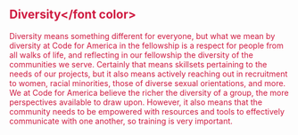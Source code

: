 ## <font color="#cf1b41">Diversity</font color>

Diversity means something different for everyone, but what we mean by diversity at Code for America in the fellowship is a respect for people from all walks of life, and reflecting in our fellowship the diversity of the communities we serve. Certainly that means skillsets pertaining to the needs of our projects, but it also means actively reaching out in recruitment to women, racial minorities, those of diverse sexual orientations, and more. We at Code for America believe the richer the diversity of a group, the more perspectives available to draw upon. However, it also means that the community needs to be empowered with resources and tools to effectively communicate with one another, so training is very important.
